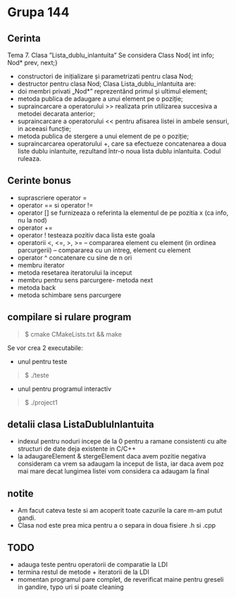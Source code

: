 # Grupa 144

## Cerinta

Tema 7. Clasa ”Lista_dublu_inlantuita”
Se considera Class Nod{ int info; Nod* prev, next;}

- constructori de inițializare și parametrizati pentru clasa Nod;
- destructor pentru clasa Nod;
Clasa Lista_dublu_inlantuita are:
- doi membri privati „Nod*” reprezentând primul și ultimul element;
- metoda publica de adaugare a unui element pe o poziție;
- supraincarcare a operatorului >> realizata prin utilizarea succesiva a metodei
decarata anterior;
- supraincarcare a operatorului << pentru afisarea listei in ambele sensuri, in
aceeasi funcție;
- metoda publica de stergere a unui element de pe o poziție;
- supraincarcarea operatorului +, care sa efectueze concatenarea a doua liste
dublu inlantuite, rezultand într-o noua lista dublu inlantuita.
Codul ruleaza.

## Cerinte bonus

- suprascriere operator =
- operator == si operator !=
- operator [] se furnizeaza o referinta la elementul de pe pozitia x (ca info,
nu la nod)
- operator +=
- operator ! testeaza pozitiv daca lista este goala
- operatorii <, <=, >, >=
– compararea element cu element (in ordinea parcurgerii)
– compararea cu un intreg, element cu element
- operator ^ concatenare cu sine de n ori
- membru iterator
- metoda resetarea iteratorului la inceput
- membru pentru sens parcurgere- metoda next
- metoda back
- metoda schimbare sens parcurgere

## compilare si rulare program

> \$ cmake CMakeLists.txt && make

Se vor crea 2 executabile:

- unul pentru teste

> \$ ./teste

- unul pentru programul interactiv

> \$ ./project1

## detalii clasa ListaDubluInlantuita

- indexul pentru noduri incepe de la 0 pentru a ramane consistenti cu alte
structuri de date deja existente in C/C++
- la adaugareElement & stergeElement daca avem pozitie negativa consideram ca
vrem sa adaugam la inceput de lista, iar daca avem poz mai mare decat lungimea
listei vom considera ca adaugam la final

## notite

- Am facut cateva teste si am acoperit toate cazurile la care m-am putut gandi.
- Clasa nod este prea mica pentru a o separa in doua fisiere .h si .cpp

## TODO

- adauga teste pentru operatorii de comparatie la LDI
- termina restul de metode + iteratorii de la LDI
- momentan programul pare complet, de reverificat maine pentru greseli in gandire,
typo uri si poate cleaning
